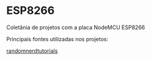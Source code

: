 # ESP8266
Coletânia de projetos com a placa NodeMCU ESP8266

Principais fontes utilizadas nos projetos:

[randomnerdtutorials](https://randomnerdtutorials.com/)
